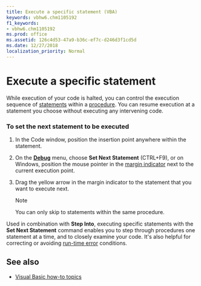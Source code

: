 ```yaml
---
title: Execute a specific statement (VBA)
keywords: vbhw6.chm1105192
f1_keywords:
- vbhw6.chm1105192
ms.prod: office
ms.assetid: 126c4d53-47a9-b36c-ef7c-d246d3f1cd5d
ms.date: 12/27/2018
localization_priority: Normal
---
```



# Execute a specific statement

While execution of your code is halted, you can control the execution sequence of [statements](../Glossary/vbe-glossary.md#statement) within a [procedure](../Glossary/vbe-glossary.md#procedure). You can resume execution at a statement you choose without executing any intervening code.

### To set the next statement to be executed

1. In the Code window, position the insertion point anywhere within the statement.
    
2. On the **[Debug](../reference/user-interface-help/debug-menu.md)** menu, choose **Set Next Statement** (CTRL+F9), or on Windows, position the mouse pointer in the [margin indicator](../Glossary/vbe-glossary.md#margin-indicator) next to the current execution point.
    
3. Drag the yellow arrow in the margin indicator to the statement that you want to execute next.
    
   > [!NOTE] 
   > You can only skip to statements within the same procedure.

Used in combination with **Step Into**, executing specific statements with the **Set Next Statement** command enables you to step through procedures one statement at a time, and to closely examine your code. It's also helpful for correcting or avoiding [run-time error](../Glossary/vbe-glossary.md#run-time-error) conditions.
    

## See also

- [Visual Basic how-to topics](../reference/user-interface-help/visual-basic-how-to-topics.md)
